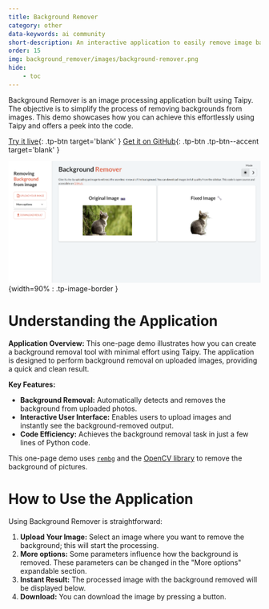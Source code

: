 ```yaml
---
title: Background Remover
category: other
data-keywords: ai community
short-description: An interactive application to easily remove image backgrounds using automatic detection.
order: 15
img: background_remover/images/background-remover.png
hide:
    - toc
---
```

Background Remover is an image processing application built using Taipy. The objective is
to simplify the process of removing backgrounds from images. This demo showcases how you
can achieve this effortlessly using Taipy and offers a peek into the code.

[Try it live](https://background-remover.taipy.cloud/){: .tp-btn target='blank' }
[Get it on GitHub](https://github.com/Avaiga/demo-remove-background){: .tp-btn .tp-btn--accent target='blank' }

![Background Remover](images/background-remover.png){width=90% : .tp-image-border }

# Understanding the Application

**Application Overview:**
This one-page demo illustrates how you can create a background removal tool with minimal
effort using Taipy. The application is designed to perform background removal on uploaded
images, providing a quick and clean result.

**Key Features:**

- **Background Removal:** Automatically detects and removes the background from uploaded
    photos.
- **Interactive User Interface:** Enables users to upload images and instantly see the
    background-removed output.
- **Code Efficiency:** Achieves the background removal task in just a few lines of Python
    code.

This one-page demo uses [`rembg`](https://github.com/danielgatis/rembg) and the
[OpenCV library](https://opencv.org/) to remove the background of pictures.

# How to Use the Application

Using Background Remover is straightforward:

1. **Upload Your Image:** Select an image where you want to remove the background; this
    will start the processing.
2. **More options:** Some parameters influence how the background is removed. These
    parameters can be changed in the "More options" expandable section.
3. **Instant Result:** The processed image with the background removed will be displayed
    below.
4. **Download:** You can download the image by pressing a button.
